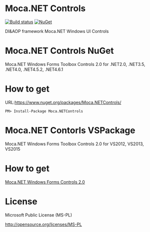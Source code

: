 # Moca.NET Controls

[![Build status](https://ci.appveyor.com/api/projects/status/fl5o0xyd1kaummnq?svg=true)](https://ci.appveyor.com/project/miyabis/mocacontrols)
[![NuGet](https://img.shields.io/nuget/v/Moca.NETControls.svg)](https://www.nuget.org/packages/Moca.NETControls/)

DI&amp;AOP framework Moca.NET Windows UI Controls


Moca.NET Controls NuGet
==========

Moca.NET Windows Forms Toolbox Controls 2.0 for .NET2.0, .NET3.5, .NET4.0, .NET4.5.2, .NET4.6.1

How to get
==========

URL:https://www.nuget.org/packages/Moca.NETControls/
```
PM> Install-Package Moca.NETControls
```


Moca.NET Contorls VSPackage
==========

Moca.NET Windows Forms Toolbox Controls 2.0 for VS2012, VS2013, VS2015


How to get
==========

[Moca.NET Windows Forms Controls 2.0](https://visualstudiogallery.msdn.microsoft.com/565e3bf2-48a1-4830-946f-8cf91c1dbcc4)


License
=======

Microsoft Public License (MS-PL)

http://opensource.org/licenses/MS-PL
